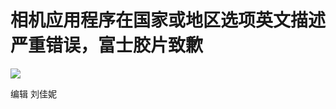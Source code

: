 # 相机应用程序在国家或地区选项英文描述严重错误，富士胶片致歉

![](https://inews.gtimg.com/om_bt/O8HSuZSVJXazREQ8ZhkqPHOsmzvEfLwqCAT97zm1M51dAAA/1000)

编辑 刘佳妮


